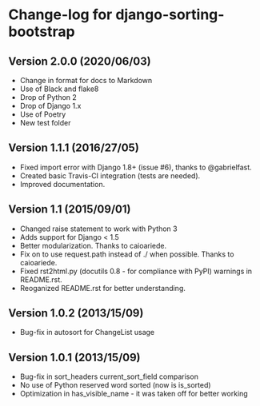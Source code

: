 # Change-log for django-sorting-bootstrap

## Version 2.0.0 (2020/06/03)

- Change in format for docs to Markdown
- Use of Black and flake8
- Drop of Python 2
- Drop of Django 1.x
- Use of Poetry
- New test folder

## Version 1.1.1 (2016/27/05)

- Fixed import error with Django 1.8+ (issue #6), thanks to @gabrielfast.
- Created basic Travis-CI integration (tests are needed).
- Improved documentation.

## Version 1.1 (2015/09/01)

- Changed raise statement to work with Python 3
- Adds support for Django < 1.5
- Better modularization. Thanks to caioariede.
- Fix on to use request.path instead of ./ when possible. Thanks to caioariede.
- Fixed rst2html.py (docutils 0.8 - for compliance with PyPI) warnings in README.rst.
- Reoganized README.rst for better understanding.

## Version 1.0.2 (2013/15/09)

- Bug-fix in autosort for ChangeList usage

## Version 1.0.1 (2013/15/09)

- Bug-fix in sort_headers current_sort_field comparison
- No use of Python reserved word sorted (now is is_sorted)
- Optimization in has_visible_name - it was taken off for better working
